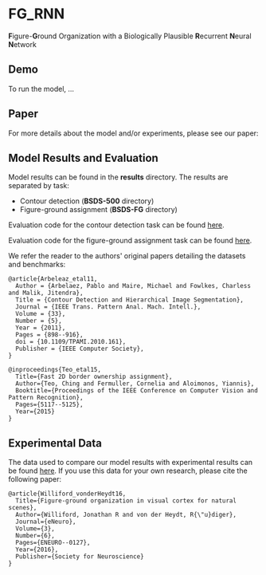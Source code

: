 # FG_RNN
**F**igure-**G**round Organization with a Biologically Plausible **R**ecurrent **N**eural **N**etwork

## Demo
To run the model, ...

## Paper
For more details about the model and/or experiments, please see our paper:

## Model Results and Evaluation
Model results can be found in the **results** directory. The results are separated by task:

* Contour detection (**BSDS-500** directory)
* Figure-ground assignment (**BSDS-FG** directory)

Evaluation code for the contour detection task can be found [here](https://www2.eecs.berkeley.edu/Research/Projects/CS/vision/grouping/resources.html).

Evaluation code for the figure-ground assignment task can be found [here](http://www.umiacs.umd.edu/~cteo/BOWN_SRF/).

We refer the reader to the authors' original papers detailing the datasets and benchmarks:

    @article{Arbeleaz_etal11,
      Author = {Arbelaez, Pablo and Maire, Michael and Fowlkes, Charless and Malik, Jitendra},
      Title = {Contour Detection and Hierarchical Image Segmentation},
      Journal = {IEEE Trans. Pattern Anal. Mach. Intell.},
      Volume = {33},
      Number = {5},
      Year = {2011},
      Pages = {898--916},
      doi = {10.1109/TPAMI.2010.161},
      Publisher = {IEEE Computer Society},
    } 

    @inproceedings{Teo_etal15,
      Title={Fast 2D border ownership assignment},
      Author={Teo, Ching and Fermuller, Cornelia and Aloimonos, Yiannis},
      Booktitle={Proceedings of the IEEE Conference on Computer Vision and Pattern Recognition},
      Pages={5117--5125},
      Year={2015}
    }

## Experimental Data
The data used to compare our model results with experimental results can be found [here](http://dx.doi.org/10.7281/T1C8276W). If you use this data for your own research, please cite the following paper:

    @article{Williford_vonderHeydt16,
      Title={Figure-ground organization in visual cortex for natural scenes},
      Author={Williford, Jonathan R and von der Heydt, R{\"u}diger},
      Journal={eNeuro},
      Volume={3},
      Number={6},
      Pages={ENEURO--0127},
      Year={2016},
      Publisher={Society for Neuroscience}
    }
